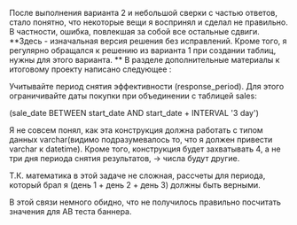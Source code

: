 После выполнения варианта 2 и небольшой сверки с частью ответов, стало понятно, что некоторые вещи я воспринял и сделал не правильно. 
В частности, ошибка, повлекшая за собой все остальные сдвиги.
**Здесь - изначальная версия решения без исправлений. Кроме того, я регулярно обращался к решению из варианта 1 при создании таблиц, нужны для этого варианта.
**
В разделе дополнительные материалы к итоговому проекту написано следующее : 

Учитывайте период снятия эффективности (response_period). Для этого ограничивайте даты покупки при объединении с таблицей sales: 

(sale_date BETWEEN start_date AND start_date + INTERVAL '3 day')

Я не совсем понял, как эта конструкция должна работать с типом данных varchar(видимо подразумевалось то, что я должен привести varchar к datetime). Кроме того, конструкция будет захватывать 4, а не три дня периода снятия результатов, -> числа будут другие. 

Т.К. математика в этой задаче не сложная, рассчеты для периода, который брал я (день 1 + день 2 + день 3) должны быть верными.

В этой связи немного обидно, что не получилось правильно посчитать значения для AB теста баннера.
